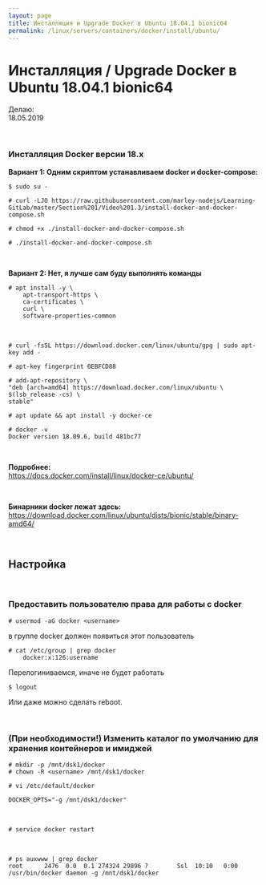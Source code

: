```yaml
---
layout: page
title: Инсталляция и Upgrade Docker в Ubuntu 18.04.1 bionic64
permalink: /linux/servers/containers/docker/install/ubuntu/
---
```


# Инсталляция / Upgrade Docker в Ubuntu 18.04.1 bionic64

Делаю:  
18.05.2019

<br/>

### Инсталляция Docker версии 18.x

**Вариант 1: Одним скриптом устанавливаем docker и docker-compose:**

    $ sudo su -

    # curl -LJO https://raw.githubusercontent.com/marley-nodejs/Learning-GitLab/master/Section%201/Video%201.3/install-docker-and-docker-compose.sh

    # chmod +x ./install-docker-and-docker-compose.sh

    # ./install-docker-and-docker-compose.sh

<!-- <br/>

**Вариант 1: Пусть скрипты сделают все сами:**

    $ sudo su -

    # curl -LJO https://raw.githubusercontent.com/marley-nodejs/Learning-GitLab/master/Section%201/Video%201.3/install-docker.sh

    # chmod +x ./install-docker.sh

    # ./install-docker.sh

<br/>

**+ сразу docker-compose**


    # curl -LJO https://raw.githubusercontent.com/marley-nodejs/Learning-GitLab/master/Section%201/Video%201.3/install-docker-compose.sh

    # chmod +x ./install-docker-compose.sh

    # ./install-docker-compose.sh -->


<br/>

**Вариант 2: Нет, я лучше сам буду выполнять команды**

    # apt install -y \
        apt-transport-https \
        ca-certificates \
        curl \
        software-properties-common

<br/>

    # curl -fsSL https://download.docker.com/linux/ubuntu/gpg | sudo apt-key add -

    # apt-key fingerprint 0EBFCD88

    # add-apt-repository \
    "deb [arch=amd64] https://download.docker.com/linux/ubuntu \
    $(lsb_release -cs) \
    stable"

    # apt update && apt install -y docker-ce

    # docker -v
    Docker version 18.09.6, build 481bc77

<br/>

**Подробнее:**  
https://docs.docker.com/install/linux/docker-ce/ubuntu/

<br/>

**Бинарники docker лежат здесь:**  
https://download.docker.com/linux/ubuntu/dists/bionic/stable/binary-amd64/

<br/>

## Настройка

<br/>

### Предоставить пользователю права для работы с docker

    # usermod -aG docker <username>

в группе docker должен появиться этот пользователь

    # cat /etc/group | grep docker
        docker:x:126:username

Перелогиниваемся, иначе не будет работать

    $ logout

Или даже можно сделать reboot.

<br/>

### (При необходимости!) Изменить каталог по умолчанию для хранения контейнеров и имиджей

    # mkdir -p /mnt/dsk1/docker
    # chown -R <username> /mnt/dsk1/docker

    # vi /etc/default/docker

    DOCKER_OPTS="-g /mnt/dsk1/docker"

<br/>

    # service docker restart

<br/>

    # ps auxwww | grep docker
    root      2476  0.0  0.1 274324 29896 ?        Ssl  10:10   0:00 /usr/bin/docker daemon -g /mnt/dsk1/docker
